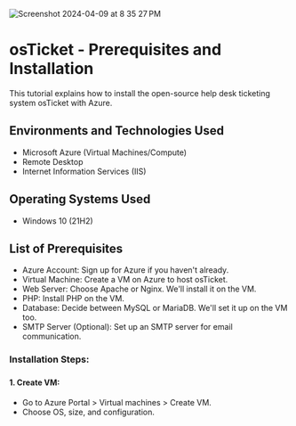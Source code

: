 ![Screenshot 2024-04-09 at 8 35 27 PM](https://github.com/G-Code6/osTicket-Help-Desk-Ticketing-System/assets/163748328/0c84d69c-926c-410f-825e-9e74ad5633e2)

</p>

<h1>osTicket - Prerequisites and Installation</h1>
This tutorial explains how to install the open-source help desk ticketing system osTicket with Azure.<br />


<h2>Environments and Technologies Used</h2>

- Microsoft Azure (Virtual Machines/Compute)
- Remote Desktop
- Internet Information Services (IIS)

<h2>Operating Systems Used </h2>

- Windows 10</b> (21H2)

<h2>List of Prerequisites</h2>

- Azure Account: Sign up for Azure if you haven't already.
- Virtual Machine: Create a VM on Azure to host osTicket.
- Web Server: Choose Apache or Nginx. We'll install it on the VM.
- PHP: Install PHP on the VM.
- Database: Decide between MySQL or MariaDB. We'll set it up on the VM too.
- SMTP Server (Optional): Set up an SMTP server for email communication.

<h3>Installation Steps:<h3>

<h4>1. Create VM:</h4>

- Go to Azure Portal > Virtual machines > Create VM.
- Choose OS, size, and configuration.



